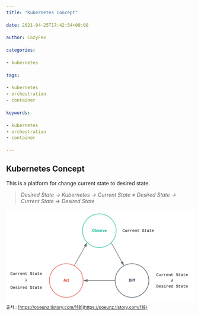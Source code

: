 ```yaml
---
title: "Kubernetes Concept"

date: 2021-04-25T17:42:54+09:00

author: CozyFex

categories:

- kubernetes

tags:

- kubernetes
- orchestration
- container

keywords:

- kubernetes
- orchestration
- container

---
```


## Kubernetes Concept

This is a platform for change current state to desired state.
> *Desired State → Kubernetes → Current State ≠ Desired State → Current State ⇒ Desired State*

![kubernetes-concept.png](kubernetes-concept.png)\
<small>출처 : [https://ooeunz.tistory.com/118](https://ooeunz.tistory.com/118)</small>